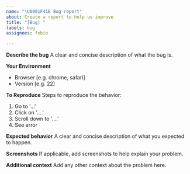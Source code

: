 ```yaml
---
name: "\U0001F41E Bug report"
about: Create a report to help us improve
title: "[Bug] "
labels: bug
assignees: fxbin

---
```


**Describe the bug**
A clear and concise description of what the bug is.

**Your Environment**
<!-- 🔅🔅🔅🔅🔅🔅🔅 Choose one of the following or write your own 🔅🔅🔅🔅🔅🔅🔅-->

* Browser [e.g. chrome, safari]
* Version [e.g. 22]

**To Reproduce**
Steps to reproduce the behavior:
1. Go to '...'
2. Click on '....'
3. Scroll down to '....'
4. See error

**Expected behavior**
A clear and concise description of what you expected to happen.

**Screenshots**
If applicable, add screenshots to help explain your problem.

**Additional context**
Add any other context about the problem here.
